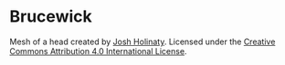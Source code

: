 # Brucewick

Mesh of a head created by [Josh Holinaty](https://holinaty.com/).
Licensed under the [Creative Commons Attribution 4.0 International License](http://creativecommons.org/licenses/by/4.0/).

